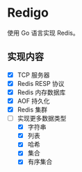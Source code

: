 # Redigo

使用 Go 语言实现 Redis。

## 实现内容

- [x] TCP 服务器
- [x] Redis RESP 协议
- [x] Redis 内存数据库
- [x] AOF 持久化
- [x] Redis 集群
- [ ] 实现更多数据类型
  - [x] 字符串
  - [x] 列表
  - [x] 哈希
  - [x] 集合
  - [x] 有序集合
